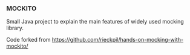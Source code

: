 ### MOCKITO

Small Java project to explain the main features of widely used mocking library.

Code forked from https://github.com/rieckpil/hands-on-mocking-with-mockito/

